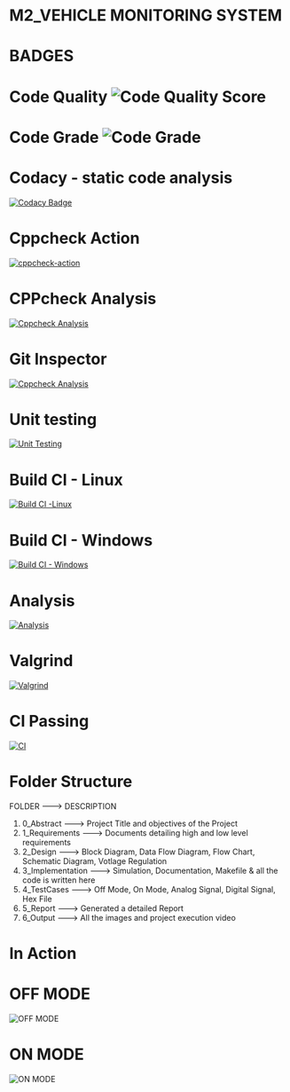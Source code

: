 # M2_VEHICLE MONITORING SYSTEM
# BADGES
# Code Quality ![Code Quality Score](https://api.codiga.io/project/33007/score/svg)
# Code Grade ![Code Grade](https://api.codiga.io/project/33007/status/svg)

# Codacy - static code analysis
[![Codacy Badge](https://app.codacy.com/project/badge/Grade/d06082f2f69a499596919c542955734b)](https://www.codacy.com/gh/SanjanaGireesh/M2_Vechicle-Monitoring-System/dashboard?utm_source=github.com&amp;utm_medium=referral&amp;utm_content=SanjanaGireesh/M2_Vechicle-Monitoring-System&amp;utm_campaign=Badge_Grade)
# Cppcheck Action
[![cppcheck-action](https://github.com/SanjanaGireesh/M2_Vechicle-Monitoring-System/actions/workflows/cppcheck-action.yml/badge.svg)](https://github.com/SanjanaGireesh/M2_Vechicle-Monitoring-System/actions/workflows/cppcheck-action.yml)
# CPPcheck Analysis
[![Cppcheck Analysis](https://github.com/SanjanaGireesh/M2_Vechicle-Monitoring-System/actions/workflows/Cppcheck%20Analysis.yml/badge.svg)](https://github.com/SanjanaGireesh/M2_Vechicle-Monitoring-System/actions/workflows/Cppcheck%20Analysis.yml)
# Git Inspector
[![Cppcheck Analysis](https://github.com/SanjanaGireesh/M2_Vechicle-Monitoring-System/actions/workflows/Cppcheck%20Analysis.yml/badge.svg)](https://github.com/SanjanaGireesh/M2_Vechicle-Monitoring-System/actions/workflows/Cppcheck%20Analysis.yml)
# Unit testing
[![Unit Testing](https://github.com/SanjanaGireesh/M2_Vechicle-Monitoring-System/actions/workflows/unit-test.yml/badge.svg)](https://github.com/SanjanaGireesh/M2_Vechicle-Monitoring-System/actions/workflows/unit-test.yml)
# Build CI - Linux
[![Build CI -Linux](https://github.com/SanjanaGireesh/M2_Vechicle-Monitoring-System/actions/workflows/Build_Linux.yml/badge.svg)](https://github.com/SanjanaGireesh/M2_Vechicle-Monitoring-System/actions/workflows/Build_Linux.yml)
# Build CI - Windows
[![Build CI - Windows](https://github.com/SanjanaGireesh/M2_Vechicle-Monitoring-System/actions/workflows/Build_Windows.yml/badge.svg)](https://github.com/SanjanaGireesh/M2_Vechicle-Monitoring-System/actions/workflows/Build_Windows.yml)
# Analysis
[![Analysis](https://github.com/SanjanaGireesh/M2_Vechicle-Monitoring-System/actions/workflows/Analysis.yml/badge.svg)](https://github.com/SanjanaGireesh/M2_Vechicle-Monitoring-System/actions/workflows/Analysis.yml)
# Valgrind
[![Valgrind](https://github.com/SanjanaGireesh/M2_Vechicle-Monitoring-System/actions/workflows/Valgrind.yml/badge.svg)](https://github.com/SanjanaGireesh/M2_Vechicle-Monitoring-System/actions/workflows/Valgrind.yml)
# CI Passing
[![CI](https://github.com/SanjanaGireesh/M2_Vechicle-Monitoring-System/actions/workflows/CI.yml/badge.svg)](https://github.com/SanjanaGireesh/M2_Vechicle-Monitoring-System/actions/workflows/CI.yml)
# Folder Structure
   FOLDER --->	DESCRIPTION
1) 0_Abstract ---> Project Title and objectives of the Project
2) 1_Requirements --->	Documents detailing high and low level requirements
3) 2_Design --->	Block Diagram, Data Flow Diagram, Flow Chart, Schematic Diagram, Votlage Regulation
4) 3_Implementation --->	Simulation, Documentation, Makefile & all the code is written here
5) 4_TestCases ---> Off Mode, On Mode, Analog Signal, Digital Signal, Hex File
6) 5_Report --->	Generated a detailed Report
7) 6_Output --->	All the images and project execution video
# In Action 
# OFF MODE
![OFF MODE](https://user-images.githubusercontent.com/101441389/164682580-834722c2-2b47-4d61-8ee5-76f2984b2c1e.PNG)
# ON MODE
![ON MODE](https://user-images.githubusercontent.com/101441389/164749924-dfb64531-f782-4a86-aef9-621f3d2fd3b2.PNG)


